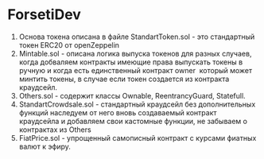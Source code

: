 # ForsetiDev

1. Основа токена описана в файле StandartToken.sol - это стандартный токен ERC20 от openZeppelin
2. Mintable.sol - описана логика выпуска токенов для разных случаев, когда добваляем контракты имеющие права выпускать токены в ручную и когда есть единственный контракт owner  который может минтить токены, в случае если токен создается из контракта краудсейл.
3. Others.sol - содержит классы Ownable, ReentrancyGuard, Statefull.
4. StandartCrowdsale.sol - стандартный краудсейл без дополнительных функций наследуем от него вновь создаваемый контракт краудсейла и добавляем свои кастомные функции, не забываем о контрактах из Others
5. FiatPrice.sol - упрощенный самописный контракт с курсами фиатных валют к эфиру.
